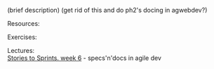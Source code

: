 (brief description)
(get rid of this and do ph2's docing in agwebdev?)

Resources:

Exercises:

Lectures:  
	[Stories to Sprints.  week 6](https://docs.google.com/presentation/d/1Gw_qzbL1ayJ0cNLzOj832JNsaqFwcMniRT4KR12HKUY)  - specs'n'docs in agile dev  